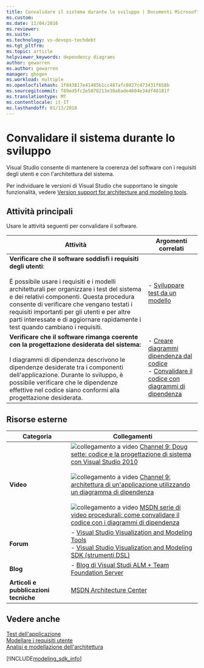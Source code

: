 ```yaml
---
title: Convalidare il sistema durante lo sviluppo | Documenti Microsoft
ms.custom: 
ms.date: 11/04/2016
ms.reviewer: 
ms.suite: 
ms.technology: vs-devops-techdebt
ms.tgt_pltfrm: 
ms.topic: article
helpviewer_keywords: dependency diagrams
author: gewarren
ms.author: gewarren
manager: ghogen
ms.workload: multiple
ms.openlocfilehash: 1f843817e41485b1cc487afc0827c473431f658b
ms.sourcegitcommit: f89ed5fc2e5078213e30a6ade4604e34df48181f
ms.translationtype: MT
ms.contentlocale: it-IT
ms.lasthandoff: 01/13/2018
---
```

# <a name="validate-your-system-during-development"></a>Convalidare il sistema durante lo sviluppo
Visual Studio consente di mantenere la coerenza del software con i requisiti degli utenti e con l'architettura del sistema.  
  
 Per individuare le versioni di Visual Studio che supportano le singole funzionalità, vedere [Version support for architecture and modeling tools](../modeling/what-s-new-for-design-in-visual-studio.md#VersionSupport).  
  
## <a name="key-tasks"></a>Attività principali  
 Usare le attività seguenti per convalidare il software.  
  
|**Attività**|**Argomenti correlati**|  
|---------------|---------------------------|  
|**Verificare che il software soddisfi i requisiti degli utenti**:<br /><br /> È possibile usare i requisiti e i modelli architetturali per organizzare i test del sistema e dei relativi componenti. Questa procedura consente di verificare che vengano testati i requisiti importanti per gli utenti e per altre parti interessate e di aggiornare rapidamente i test quando cambiano i requisiti.|-   [Sviluppare test da un modello](../modeling/develop-tests-from-a-model.md)|  
|**Verificare che il software rimanga coerente con la progettazione desiderata del sistema:**<br /><br /> I diagrammi di dipendenza descrivono le dipendenze desiderate tra i componenti dell'applicazione. Durante lo sviluppo, è possibile verificare che le dipendenze effettive nel codice siano conformi alla progettazione desiderata.|-   [Creare diagrammi dipendenza dal codice](../modeling/create-layer-diagrams-from-your-code.md)<br />-   [Convalidare il codice con diagrammi di dipendenza](../modeling/validate-code-with-layer-diagrams.md)|  
  
## <a name="external-resources"></a>Risorse esterne  
  
|**Categoria**|**Collegamenti**|  
|------------------|---------------|  
|**Video**|![collegamento a video](../data-tools/media/playvideo.gif "PlayVideo") [Channel 9: Doug sette: codice e la progettazione di sistema con Visual Studio 2010](http://go.microsoft.com/fwlink/?LinkId=216100)<br /><br /> ![collegamento a video](../data-tools/media/playvideo.gif "PlayVideo") [Channel 9: architettura di un'applicazione utilizzando un diagramma di dipendenza](http://go.microsoft.com/fwlink/?LinkID=201117)<br /><br /> ![collegamento a video](../data-tools/media/playvideo.gif "PlayVideo") [MSDN serie di video procedurali: come convalidare il codice con i diagrammi di dipendenza](http://go.microsoft.com/fwlink/?LinkID=214405)|  
|**Forum**|-   [Visual Studio Visualization and Modeling Tools](http://go.microsoft.com/fwlink/?LinkId=184720)<br />-   [Visual Studio Visualization and Modeling SDK (strumenti DSL)](http://go.microsoft.com/fwlink/?LinkId=184721)|  
|**Blog**|-   [Blog di Visual Studi ALM + Team Foundation Server](http://go.microsoft.com/fwlink/?LinkID=201340)|  
|**Articoli e pubblicazioni tecniche**|[MSDN Architecture Center](http://go.microsoft.com/fwlink/?LinkId=201343)|  
  
## <a name="see-also"></a>Vedere anche  
 [Test dell'applicazione](https://www.visualstudio.com/en-gb/docs/test/overview)   
 [Modellare i requisiti utente](../modeling/model-user-requirements.md)   
 [Analisi e modellazione dell'architettura](../modeling/analyze-and-model-your-architecture.md)

[!INCLUDE[modeling_sdk_info](includes/modeling_sdk_info.md)]
